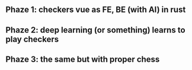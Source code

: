 ## Phaze 1: checkers vue as FE, BE (with AI) in rust
## Phaze 2: deep learning (or something) learns to play checkers
## Phaze 3: the same but with proper chess
